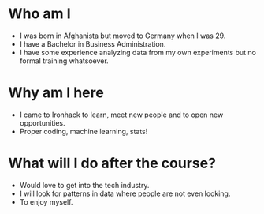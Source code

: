 
# Who am I

* I was born in Afghanista but moved to Germany when I was 29.
* I have a Bachelor in Business Administration.
* I have some experience analyzing data from my own experiments but no formal training whatsoever.

# Why am I here

* I came to Ironhack to learn, meet new people and to open new opportunities.
* Proper coding, machine learning, stats!

# What will I do after the course?

* Would love to get into the tech industry.
* I will look for patterns in data where people are not even looking.
* To enjoy myself.
